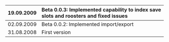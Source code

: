 |19.09.2009|Beta 0.0.3: Implemented capability to index save slots and roosters and fixed issues|
|:---------|:-----------------------------------------------------------------------------------|
|02.09.2009|Beta 0.0.2: Implemented import/export                                               |
|31.08.2008|First version                                                                       |